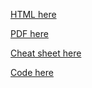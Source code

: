 [HTML here](../slides/slides.html)

[PDF here](../slides/slides.pdf)

[Cheat sheet here](../slides/cheat_sheet.html)

[Code here](https://github.com/NPLawrence/RL-MPC-tutorial/tree/main/code)

